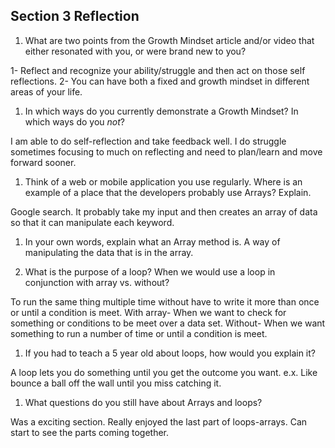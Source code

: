 ## Section 3 Reflection

1. What are two points from the Growth Mindset article and/or video that either resonated with you, or were brand new to you?

1- Reflect and recognize your ability/struggle and then act on those self reflections.
2- You can have both a fixed and growth mindset in different areas of your life.

1. In which ways do you currently demonstrate a Growth Mindset? In which ways do you _not_?

I am able to do self-reflection and take feedback well. I do struggle sometimes focusing to much on reflecting and need to plan/learn and move forward sooner.

1. Think of a web or mobile application you use regularly. Where is an example of a place that the developers probably use Arrays? Explain.

Google search. It probably take my input and then creates an array of data so that it can manipulate each keyword.

1. In your own words, explain what an Array method is.
A way of manipulating the data that is in the array.

1. What is the purpose of a loop? When we would use a loop in conjunction with array vs. without?

To run the same thing multiple time without have to write it more than once or until a condition is meet. With array- When we want to check for something or conditions to be meet over a data set. Without- When we want something to run a number of time or until a condition is meet.  

1. If you had to teach a 5 year old about loops, how would you explain it?

A loop lets you do something until you get the outcome you want.
e.x. Like bounce a ball off the wall until you miss catching it.

1. What questions do you still have about Arrays and loops?

Was a exciting section. Really enjoyed the last part of loops-arrays. Can start to see the parts coming together.  
